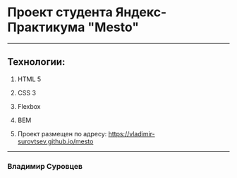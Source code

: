 # Проект студента Яндекс-Практикума "Mesto"

___________________________

## Технологии:

1. HTML 5

2. CSS 3

3. Flexbox

4. BEM

5. Проект размещен по адресу: https://vladimir-surovtsev.github.io/mesto

___________________________

### Владимир Суровцев
